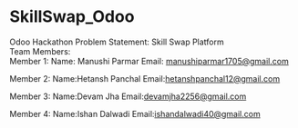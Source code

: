 # SkillSwap_Odoo
Odoo Hackathon
Problem Statement: Skill Swap Platform
<br>
Team Members: 
<br>
Member 1:
Name: Manushi Parmar
Email: manushiparmar1705@gmail.com

Member 2:
Name:Hetansh Panchal
Email:hetanshpanchal12@gmail.com

Member 3:
Name:Devam Jha
Email:devamjha2256@gmail.com

Member 4:
Name:Ishan Dalwadi
Email:ishandalwadi40@gmail.com
